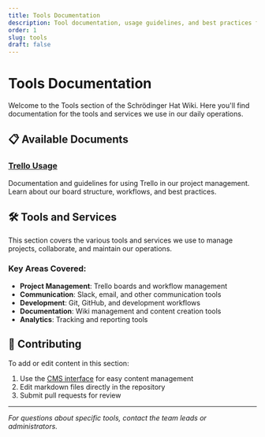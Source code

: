 ```yaml
---
title: Tools Documentation
description: Tool documentation, usage guidelines, and best practices for Schrödinger Hat
order: 1
slug: tools
draft: false
---
```


# Tools Documentation

Welcome to the Tools section of the Schrödinger Hat Wiki. Here you'll find documentation for the tools and services we use in our daily operations.

## 📋 Available Documents

### [Trello Usage](/tools/trello/)
Documentation and guidelines for using Trello in our project management. Learn about our board structure, workflows, and best practices.

## 🛠️ Tools and Services

This section covers the various tools and services we use to manage projects, collaborate, and maintain our operations.

### Key Areas Covered:
- **Project Management**: Trello boards and workflow management
- **Communication**: Slack, email, and other communication tools
- **Development**: Git, GitHub, and development workflows
- **Documentation**: Wiki management and content creation tools
- **Analytics**: Tracking and reporting tools

## 📝 Contributing

To add or edit content in this section:
1. Use the [CMS interface](/admin/) for easy content management
2. Edit markdown files directly in the repository
3. Submit pull requests for review

---

*For questions about specific tools, contact the team leads or administrators.* 